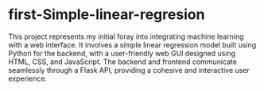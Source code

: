 # first-Simple-linear-regresion
This project represents my initial foray into integrating machine learning with a web interface. It involves a simple linear regression model built using Python for the backend, with a user-friendly web GUI designed using HTML, CSS, and JavaScript. The backend and frontend communicate seamlessly through a Flask API, providing a cohesive and interactive user experience.
